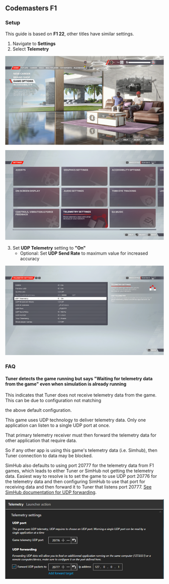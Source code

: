 ## Codemasters F1

### Setup

This guide is based on **F1 22**, other titles have similar settings.

1. Navigate to **Settings**
2. Select **Telemetry** 

![](assets/f1_telemetry_1.png)

![](assets/f1_telemetry_2.png)

3. Set **UDP Telemetry** setting to **"On"**
    - Optional: Set **UDP Send Rate** to maximum value for increased accuracy

![](assets/f1_telemetry_3.png)

### FAQ

#### Tuner detects the game running but says "Waiting for telemetry data from the game" even when simulation is already running

This indicates that Tuner does not receive telemetry data from the game. This can be due to configuration not matching

the above default configuration.

This game uses UDP technology to deliver telemetry data. Only one application can listen to a single UDP port at once.

That primary telemetry receiver must then forward the telemetry data for other application that require data.

So if any other app is using this game's telemetry data (i.e. Simhub), then Tuner connection to data may be blocked.

SimHub also defaults to using port 20777 for the telemetry data from F1 games, which leads to either Tuner or SimHub not getting the telemetry data. Easiest way to resolve is to set the game to use UDP port 20776 for the telemetry data and then configuring SimHub to use that port for receiving data and then forward it to Tuner that listens port 20777. [See SimHub documentation for UDP forwarding](https://github.com/SHWotever/SimHub/wiki/Sharing-UDP-data-with-other-applications).

![](assets/f1_port_forward.png)
